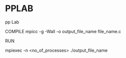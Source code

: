 # PPLAB
pp Lab

COMPILE
mpicc -g -Wall -o output_file_name file_name.c 


RUN

mpiexec -n <no_of_processes> ./output_file_name
